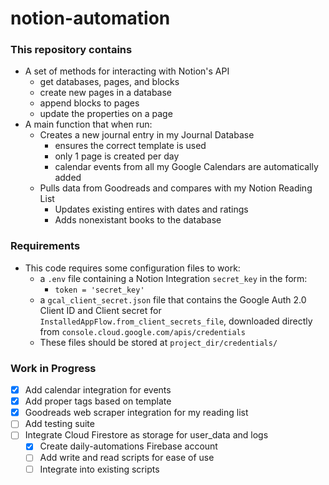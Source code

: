 # notion-automation
 
### This repository contains
- A set of methods for interacting with Notion's API
  - get databases, pages, and blocks
  - create new pages in a database
  - append blocks to pages
  - update the properties on a page
- A main function that when run:
  - Creates a new journal entry in my Journal Database
    - ensures the correct template is used
    - only 1 page is created per day
    - calendar events from all my Google Calendars are automatically added
  - Pulls data from Goodreads and compares with my Notion Reading List
    - Updates existing entires with dates and ratings
    - Adds nonexistant books to the database


### Requirements
- This code requires some configuration files to work:
  - a `.env` file containing a Notion Integration `secret_key` in the form:
    - `token = 'secret_key'`
  - a `gcal_client_secret.json` file that contains the Google Auth 2.0 Client ID and Client secret for `InstalledAppFlow.from_client_secrets_file`, downloaded directly from `console.cloud.google.com/apis/credentials`
  - These files should be stored at `project_dir/credentials/`

### Work in Progress
- [x] Add calendar integration for events
- [x] Add proper tags based on template
- [x] Goodreads web scraper integration for my reading list
- [ ] Add testing suite
- [ ] Integrate Cloud Firestore as storage for user_data and logs
  - [x] Create daily-automations Firebase account
  - [ ] Add write and read scripts for ease of use
  - [ ] Integrate into existing scripts
